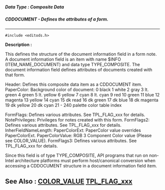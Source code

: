 ##### Data Type : Composite Data
##### CDDOCUMENT - Defines the attributes of a form.
---
```
#include <editods.h>
```
**Description :**

This defines the structure of the document information field in a form note. A 
document information field is an item with name $INFO (ITEM_NAME_DOCUMENT) and 
data type TYPE_COMPOSITE. The document information field defines attributes of 
documents created with that form.

Header: Defines this composite data item as a CDDOCUMENT item.
PaperColor: Background color of document:
	0 black
	1 white
	2 gray
	3 lt. green
	4 green
	5 lt. yellow
	6 yellow
	7 cyan
	8 lt. cyan
	9 red
	10 green
	11 blue
	12 magenta
	13 yellow
	14 cyan
	15 dk read
	16 dk green
	17  dk blue 
	18  dk magenta
	19 dk yellow
	20 dk cyan
	21 - 240 palette color table index

FormFlags: Defines various attributes.  See TPL_FLAG_xxx for details.
NotePrivileges: Privileges for notes created with this form.
FormFlags2: Defines various attributes.  See TPL_FLAG_xxx for details.
InherFieldNameLength:
PaperColorExt: PaperColor value overrides PaperColorExt. 
PaperColorValue: RGB 3 Component Color value (Please see COLOR_VALUE).
FormFlags3: Defines various attributes.  See TPL_FLAG_xxx for details.

Since this field is of type TYPE_COMPOSITE, API programs that run on non-Intel 
architecture platforms must perform host/canonical conversion when accessing a 
CDDOCUMENT structure in a document information field item.

**See Also :**
[COLOR_VALUE](/domino-c-api-docs/reference/Data/COLOR_VALUE)
[TPL_FLAG_xxx](/domino-c-api-docs/reference/Symb/TPL_FLAG_xxx)
---
